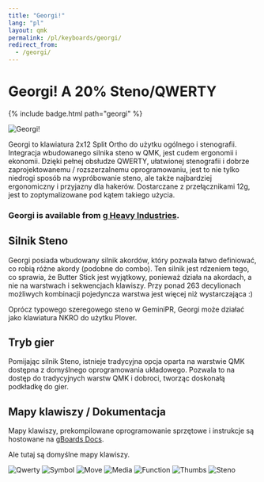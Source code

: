 ```yaml
---
title: "Georgi!"
lang: "pl"
layout: qmk
permalink: /pl/keyboards/georgi/
redirect_from: 
  - /georgi/
---
```


# Georgi! A 20% Steno/QWERTY

{% include badge.html path="georgi" %}

![Georgi!](/keyboards/georgi/flashy.jpg)

Georgi to klawiatura 2x12 Split Ortho do użytku ogólnego i stenografii. Integracja wbudowanego silnika steno w QMK, jest cudem ergonomii i ekonomii. Dzięki pełnej obsłudze QWERTY, ułatwionej stenografii i dobrze zaprojektowanemu / rozszerzalnemu oprogramowaniu, jest to nie tylko niedrogi sposób na wypróbowanie steno, ale także najbardziej ergonomiczny i przyjazny dla hakerów. Dostarczane z przełącznikami 12g, jest to zoptymalizowane pod kątem takiego użycia.

### Georgi is available from **[g Heavy Industries](http://gboards.ca)**.

## Silnik Steno
Georgi posiada wbudowany silnik akordów, który pozwala łatwo definiować, co robią różne akordy (podobne do combo). Ten silnik jest rdzeniem tego, co sprawia, że ​​Butter Stick jest wyjątkowy, ponieważ działa na akordach, a nie na warstwach i sekwencjach klawiszy. Przy ponad 263 decylionach możliwych kombinacji pojedyncza warstwa jest więcej niż wystarczająca :)

Oprócz typowego szeregowego steno w GeminiPR, Georgi może działać jako klawiatura NKRO do użytku Plover.

## Tryb gier
Pomijając silnik Steno, istnieje tradycyjna opcja oparta na warstwie QMK dostępna z domyślnego oprogramowania układowego. Pozwala to na dostęp do tradycyjnych warstw QMK i dobroci, tworząc doskonałą podkładkę do gier.

## Mapy klawiszy / Dokumentacja
Mapy klawiszy, prekompilowane oprogramowanie sprzętowe i instrukcje są hostowane na [gBoards Docs](http://docs.gboards.ca/). 

Ale tutaj są domyślne mapy klawiszy.

![Qwerty](/keyboards/georgi/qwerty.png)
![Symbol](/keyboards/georgi/symbol.png)
![Move](/keyboards/georgi/move.png)
![Media](/keyboards/georgi/media.png)
![Function](/keyboards/georgi/function.png)
![Thumbs](/keyboards/georgi/thumbs.png)
![Steno](/keyboards/georgi/defines.png)
